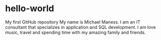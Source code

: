 # hello-world
My first GitHub repository
My name is Michael Maness. I am an IT consultant that specializes in application and SQL development. I am love music, travel and spending time with my amazing family and friends.
